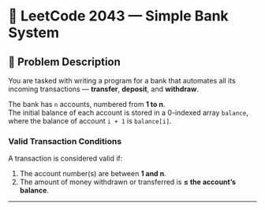 # 🏦 LeetCode 2043 — Simple Bank System

## 🧩 Problem Description
You are tasked with writing a program for a bank that automates all its incoming transactions — **transfer**, **deposit**, and **withdraw**.

The bank has `n` accounts, numbered from **1 to n**.  
The initial balance of each account is stored in a 0-indexed array `balance`, where the balance of account `i + 1` is `balance[i]`.

### Valid Transaction Conditions
A transaction is considered valid if:
1. The account number(s) are between **1 and n**.
2. The amount of money withdrawn or transferred is **≤ the account’s balance**.

---

